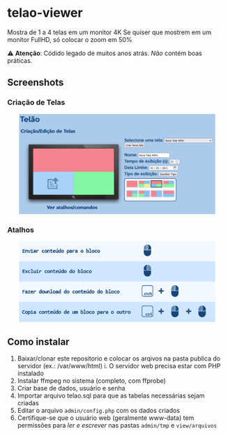 # telao-viewer
 Mostra de 1 a 4 telas em um monitor 4K
 Se quiser que mostrem em um monitor FullHD, só colocar o zoom em 50%

 ⚠️ **Atenção**: Códido legado de muitos anos atrás. *Não* contém boas práticas.

## Screenshots

### Criação de Telas
<p align="center">
  <img width="450"  src="telao1.png">
</p>

### Atalhos
<p align="center">
  <img width="450"  src="telao2.png">
</p>


## Como instalar
1. Baixar/clonar este repositorio e colocar os arqivos na pasta publica do servidor (ex.: /var/www/html)
    i. O servidor web precisa estar com PHP instalado
2. Instalar ffmpeg no sistema (completo, com ffprobe)
3. Criar base de dados, usuário e senha
4. Importar arquivo telao.sql para que as tabelas necessárias sejam criadas
5. Editar o arquivo `admin/config.php` com os dados criados
6. Certifique-se que o usuário web (geralmente www-data) tem permissões para *ler e escrever* nas pastas `admin/tmp` e `view/arquivos`
